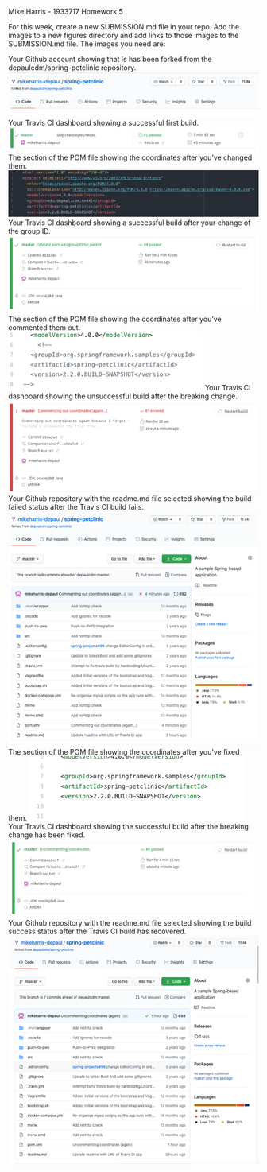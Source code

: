 Mike Harris - 1933717
Homework 5

For this week, create a new SUBMISSION.md file in your repo. Add the images to a new figures directory and add links to those images to the SUBMISSION.md file. The images you need are:

Your Github account showing that is has been forked from the depaulcdm/spring-petclinic repository.
![Screen Capture #1](images/Picture1.png)
Your Travis CI dashboard showing a successful first build.
![Screen Capture #2](images/Picture2.png)
The section of the POM file showing the coordinates after you’ve changed them.
![Screen Capture #3](images/Picture3.png)
Your Travis CI dashboard showing a successful build after your change of the group ID.
![Screen Capture #4](images/Picture4.png)
The section of the POM file showing the coordinates after you’ve commented them out.
![Screen Capture #5](images/Picture5.png)
Your Travis CI dashboard showing the unsuccessful build after the breaking change.
![Screen Capture #6](images/Picture6.png)
Your Github repository with the readme.md file selected showing the build failed status after the Travis CI build fails.
![Screen Capture #7](images/Picture7.png)
The section of the POM file showing the coordinates after you’ve fixed them.
![Screen Capture #8](images/Picture8.png)
Your Travis CI dashboard showing the successful build after the breaking change has been fixed.
![Screen Capture #9](images/Picture9.png)
Your Github repository with the readme.md file selected showing the build success status after the Travis CI build has recovered.
![Screen Capture #10](images/Picture10.png)
